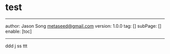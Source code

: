 # test
---
author: Jason Song <metaseed@gmail.com>
version: 1.0.0
tag: []
subPage: []
enable: [toc]


---

ddd j
ss ttt